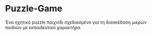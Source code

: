 # Puzzle-Game
Ένα ηχητικό puzzle παιχνίδι σχεδιασμένο για τη διασκέδαση μικρών παιδιών με εκπαιδευτικό χαρακτήρα.
